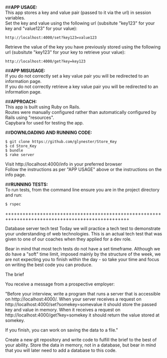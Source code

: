 ##**APP USAGE:**  
This app stores a key and value pair (passed to it via the url) in session variables.  
Set the key and value using the following url (subsitute "key123" for your key and "value123" for your value):  
```
http://localhost:4000/set?key123=value123
```  

Retrieve the value of the key you have previously stored using the following url (subsitute "key123" for your key to retrieve your value):  
```
http://localhost:4000/get?key=key123  
```

##**APP MISUSAGE:**  
If you do not correctly set a key value pair you will be redirected to an information page.  
If you do not correctly retrieve a key value pair you will be redirected to an information page.  

##**APPROACH:**  
This app is built using Ruby on Rails.  
Routes were manually configured rather than automatically configured by Rails using "resources".  
Capybara for used for testing the app.  

##**DOWNLOADING AND RUNNING CODE:**  

```
$ git clone https://github.com/glynester/Store_Key  
$ cd Store_Key  
$ bundle  
$ rake server  
```

Visit http://localhost:4000/info in your preferred browser  
Follow the instructions as per "APP USAGE" above or the instructions on the info page. 

##**RUNNING TESTS:**  
To run tests, from the command line ensure you are in the project directory and run:  

```
$ rspec  
```

+++++++++++++++++++++++++++++++++++++++++++++++++++++++++++++++++++++++++++++++++++++++++++++++++

Database server tech test
Today we will practice a tech test to demonstrate your understanding of web technologies. This is an actual tech test that was given to one of our coaches when they applied for a dev role.

Bear in mind that most tech tests do not have a set timeframe. Although we do have a "soft" time limit, imposed mainly by the structure of the week, we are not expecting you to finish within the day - so take your time and focus on writing the best code you can produce.

The brief

You receive a message from a prospective employer:

"Before your interview, write a program that runs a server that is accessible on http://localhost:4000/. When your server receives a request on http://localhost:4000/set?somekey=somevalue it should store the passed key and value in memory. When it receives a request on http://localhost:4000/get?key=somekey it should return the value stored at somekey.

If you finish, you can work on saving the data to a file."

Create a new git repository and write code to fulfill the brief to the best of your ability. Store the data in memory, not in a database, but bear in mind that you will later need to add a database to this code.

